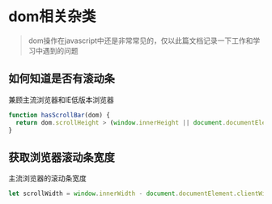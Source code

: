 # dom相关杂类
> dom操作在javascript中还是非常常见的，仅以此篇文档记录一下工作和学习中遇到的问题

## 如何知道是否有滚动条
兼顾主流浏览器和IE低版本浏览器
```ts
function hasScrollBar(dom) {
  return dom.scrollHeight > (window.innerHeight || document.documentElement.clientHeigtht);
}
```

## 获取浏览器滚动条宽度
主流浏览器的滚动条宽度
```ts
let scrollWidth = window.innerWidth - document.documentElement.clientWidth;
```


